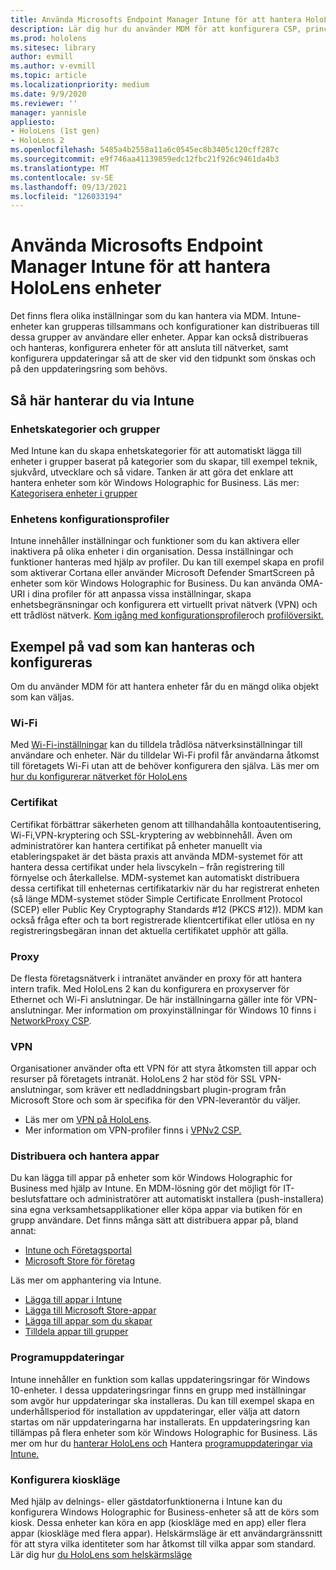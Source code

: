 ```yaml
---
title: Använda Microsofts Endpoint Manager Intune för att hantera HoloLens enheter
description: Lär dig hur du använder MDM för att konfigurera CSP, princip och hantera HoloLens enheter med mixad verklighet i stor skala med Intune.
ms.prod: hololens
ms.sitesec: library
author: evmill
ms.author: v-evmill
ms.topic: article
ms.localizationpriority: medium
ms.date: 9/9/2020
ms.reviewer: ''
manager: yannisle
appliesto:
- HoloLens (1st gen)
- HoloLens 2
ms.openlocfilehash: 5485a4b2558a11a6c0545ec8b3405c120cff287c
ms.sourcegitcommit: e9f746aa41139859edc12fbc21f926c9461da4b3
ms.translationtype: MT
ms.contentlocale: sv-SE
ms.lasthandoff: 09/13/2021
ms.locfileid: "126033194"
---
```

# <a name="using-microsofts-endpoint-manager-intune-to-manage-hololens-devices"></a>Använda Microsofts Endpoint Manager Intune för att hantera HoloLens enheter

Det finns flera olika inställningar som du kan hantera via MDM. Intune-enheter kan grupperas tillsammans och konfigurationer kan distribueras till dessa grupper av användare eller enheter. Appar kan också distribueras och hanteras, konfigurera enheter för att ansluta till nätverket, samt konfigurera uppdateringar så att de sker vid den tidpunkt som önskas och på den uppdateringsring som behövs. 

## <a name="how-to-manage-via-intune"></a>Så här hanterar du via Intune

### <a name="device-categories-and-groups"></a>Enhetskategorier och grupper
Med Intune kan du skapa enhetskategorier för att automatiskt lägga till enheter i grupper baserat på kategorier som du skapar, till exempel teknik, sjukvård, utvecklare och så vidare. Tanken är att göra det enklare att hantera enheter som kör Windows Holographic for Business.
Läs mer: [Kategorisera enheter i grupper](/mem/intune/enrollment/device-group-mapping)

### <a name="device-configuration-profiles"></a>Enhetens konfigurationsprofiler
Intune innehåller inställningar och funktioner som du kan aktivera eller inaktivera på olika enheter i din organisation. Dessa inställningar och funktioner hanteras med hjälp av profiler. Du kan till exempel skapa en profil som aktiverar Cortana eller använder Microsoft Defender SmartScreen på enheter som kör Windows Holographic for Business.
Du kan använda OMA-URI i dina profiler för att anpassa vissa inställningar, skapa enhetsbegränsningar och konfigurera ett virtuellt privat nätverk (VPN) och ett trådlöst nätverk.
[Kom igång med konfigurationsprofiler](/mem/intune/configuration/device-profiles)och [profilöversikt.](/mem/intune/configuration/device-profile-create)

## <a name="examples-of-what-can-be-managed-and-configured"></a>Exempel på vad som kan hanteras och konfigureras

Om du använder MDM för att hantera enheter får du en mängd olika objekt som kan väljas. 

### <a name="wi-fi"></a>Wi-Fi
Med [Wi-Fi-inställningar](/mem/intune/configuration/wi-fi-settings-configure) kan du tilldela trådlösa nätverksinställningar till användare och enheter. När du tilldelar Wi-Fi profil får användarna åtkomst till företagets Wi-Fi utan att de behöver konfigurera den själva.
Läs mer om [hur du konfigurerar nätverket för HoloLens](hololens-commercial-infrastructure.md)

### <a name="certificates"></a>Certifikat
Certifikat förbättrar säkerheten genom att tillhandahålla kontoautentisering, Wi-Fi,VPN-kryptering och SSL-kryptering av webbinnehåll. Även om administratörer kan hantera certifikat på enheter manuellt via etableringspaket är det bästa praxis att använda MDM-systemet för att hantera dessa certifikat under hela livscykeln – från registrering till förnyelse och återkallelse. MDM-systemet kan automatiskt distribuera dessa certifikat till enheternas certifikatarkiv när du har registrerat enheten (så länge MDM-systemet stöder Simple Certificate Enrollment Protocol (SCEP) eller Public Key Cryptography Standards #12 (PKCS #12)). MDM kan också fråga efter och ta bort registrerade klientcertifikat eller utlösa en ny registreringsbegäran innan det aktuella certifikatet upphör att gälla. 

### <a name="proxy"></a>Proxy
De flesta företagsnätverk i intranätet använder en proxy för att hantera intern trafik. Med HoloLens 2 kan du konfigurera en proxyserver för Ethernet och Wi-Fi anslutningar. De här inställningarna gäller inte för VPN-anslutningar. Mer information om proxyinställningar för Windows 10 finns i [NetworkProxy CSP](/windows/client-management/mdm/networkproxy-csp).

### <a name="vpn"></a>VPN
Organisationer använder ofta ett VPN för att styra åtkomsten till appar och resurser på företagets intranät. HoloLens 2 har stöd för SSL VPN-anslutningar, som kräver ett nedladdningsbart plugin-program från Microsoft Store och som är specifika för den VPN-leverantör du väljer. 
- Läs mer om [VPN på HoloLens](hololens-network.md#vpn).
- Mer information om VPN-profiler finns i [VPNv2 CSP.](/windows/client-management/mdm/vpnv2-csp)

### <a name="deploy-and-manage-apps"></a>Distribuera och hantera appar
Du kan lägga till appar på enheter som kör Windows Holographic for Business med hjälp av Intune. En MDM-lösning gör det möjligt för IT-beslutsfattare och administratörer att automatiskt installera (push-installera) sina egna verksamhetsapplikationer eller köpa appar via butiken för en grupp användare. Det finns många sätt att distribuera appar på, bland annat:
-   [Intune och Företagsportal]( app-deploy-intune.md)
-   [Microsoft Store för företag]( app-deploy-store-business.md)

Läs mer om apphantering via Intune.
-   [Lägga till appar i Intune](/mem/intune/apps/apps-add)
-   [Lägga till Microsoft Store-appar](/mem/intune/apps/store-apps-windows)
-   [Lägga till appar som du skapar](/mem/intune/apps/lob-apps-windows)
- [Tilldela appar till grupper](/mem/intune/apps/apps-deploy)

### <a name="software-updates"></a>Programuppdateringar
Intune innehåller en funktion som kallas uppdateringsringar för Windows 10-enheter. I dessa uppdateringsringar finns en grupp med inställningar som avgör hur uppdateringar ska installeras. Du kan till exempel skapa en underhållsperiod för installation av uppdateringar, eller välja att datorn startas om när uppdateringarna har installerats. En uppdateringsring kan tillämpas på flera enheter som kör Windows Holographic for Business.
Läs mer om hur du [hanterar HoloLens och](hololens-updates.md) Hantera [programuppdateringar via Intune.](/mem/intune/protect/windows-update-for-business-configure)

### <a name="configure-kiosk-mode"></a>Konfigurera kioskläge
Med hjälp av delnings- eller gästdatorfunktionerna i Intune kan du konfigurera Windows Holographic for Business-enheter så att de körs som kiosk. Dessa enheter kan köra en app (kioskläge med en app) eller flera appar (kioskläge med flera appar). Helskärmsläge är ett användargränssnitt för att styra vilka identiteter som har åtkomst till vilka appar som standard.
Lär dig hur [du HoloLens som helskärmsläge]( hololens-kiosk.md)


